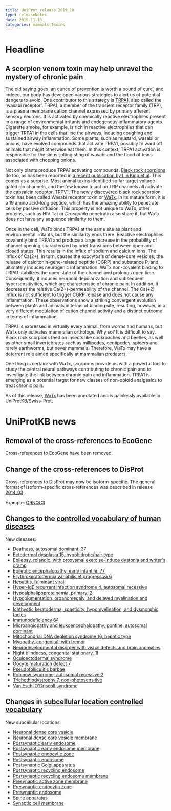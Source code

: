 ```yaml
---
title: UniProt release 2019_10
type: releaseNotes
date: 2019-11-13
categories: mammals,Toxins
---
```


# Headline

## A scorpion venom toxin may help unravel the mystery of chronic pain

The old saying goes 'an ounce of prevention is worth a pound of cure’, and indeed, our body has developed various strategies to alert us of potential dangers to avoid. One contributor to this strategy is [TRPA1](http://www.uniprot.org/uniprot/?query=name%3A%22Transient+receptor+potential+cation+channel+subfamily+A+member+1%22+reviewed%3Ayes), also called the 'wasabi receptor'. TRPA1, a member of the transient receptor family (TRP), is a plasma membrane cation channel expressed by primary afferent sensory neurons. It is activated by chemically reactive electrophiles present in a range of environmental irritants and endogenous inflammatory agents. Cigarette smoke, for example, is rich in reactive electrophiles that can trigger TRPA1 in the cells that line the airways, inducing coughing and sustained airway inflammation. Some plants, such as mustard, wasabi or onions, have evolved compounds that activate TRPA1, possibly to ward off animals that might otherwise eat them. In this context, TRPA1 activation is responsible for the sinus-jolting sting of wasabi and the flood of tears associated with chopping onions.

Not only plants produce TRPA1 activating compounds. [Black rock scorpions](http://www.uniprot.org/taxonomy/1330407) do too, as has been reported in [a recent publication by Lin King et al](https://www.ncbi.nlm.nih.gov/pubmed/31447178). This comes as a surprise. Most animal toxins identified so far target voltage-gated ion channels, and the few known to act on TRP channels all activate the capsaicin receptor, TRPV1. The newly discovered black rock scorpion toxin has been called Wasabi receptor toxin or [WaTx](http://www.uniprot.org/uniprot/C0HLG4). In its mature form, it is a 19 amino acid-long peptide, which has the amazing ability to penetrate cells by passive diffusion. This property is not unique to WaTx, other proteins, such as HIV Tat or *Drosophila* penetratin also share it, but WaTx does not have any sequence similarity to them.

Once in the cell, WaTx binds TRPA1 at the same site as plant and environmental irritants, but the similarity ends there. Reactive electrophiles covalently bind TRPA1 and produce a large increase in the probability of channel opening characterized by brief transitions between open and closed states. This results in the influx of sodium and calcium ions. The influx of Ca(2+), in turn, causes the exocytosis of dense-core vesicles, the release of calcitonin-gene-related peptide (CGRP) and substance P, and ultimately induces neurogenic inflammation. WaTx non-covalent binding to TRPA1 stabilizes the open state of the channel and prolongs open time. Consequently, it induces neuronal depolarization and subsequent hypersensitivities, which are characteristic of chronic pain. In addition, it decreases the relative Ca(2+)-permeability of the channel. The Ca(+2) influx is not sufficient to trigger CGRP release and does not cause any inflammation. These observations show a striking convergent evolution between plants and animals in terms of binding site, resulting, however, in a very different modulation of cation channel activity and a distinct outcome in terms of inflammation.

TRPA1 is expressed in virtually every animal, from worms and humans, but WaTx only activates mammalian orthologs. Why so? It is difficult to say. Black rock scorpions feed on insects like cockroaches and beetles, as well as other small invertebrates such as millipedes, centipedes, spiders and rarely earthworms, but never mammals. Therefore, WaTx may have a deterrent role aimed specifically at mammalian predators.

One thing is certain: with WaTx, scorpions provide us with a powerful tool to study the central neural pathways contributing to chronic pain and to investigate the link between chronic pain and inflammation. TRPA1 is emerging as a potential target for new classes of non-opioid analgesics to treat chronic pain.

As of this release, [WaTx](http://www.uniprot.org/uniprot/C0HLG4) has been annotated and is painlessly available in UniProtKB/Swiss-Prot.

# UniProtKB news

## Removal of the cross-references to EcoGene

Cross-references to EcoGene have been removed.

## Change of the cross-references to DisProt

Cross-references to DisProt may now be isoform-specific. The general format of isoform-specific cross-references was described in release [2014\_03](http://www.uniprot.org/news/2014/03/19/release) .

Example: [Q9NQC3](http://www.uniprot.org/uniprot/Q9NQC3)

## Changes to the [controlled vocabulary of human diseases](https://ftp.uniprot.org/pub/databases/uniprot/current_release/knowledgebase/complete/docs/humdisease)

New diseases:

-   [Deafness, autosomal dominant, 37](http://www.uniprot.org/diseases/DI-05635)
-   [Ectodermal dysplasia 15, hypohidrotic/hair type](http://www.uniprot.org/diseases/DI-05636)
-   [Epilepsy, rolandic, with proxysmal exercise-induce dystonia and writer's cramp](http://www.uniprot.org/diseases/DI-05646)
-   [Epileptic encephalopathy, early infantile, 77](http://www.uniprot.org/diseases/DI-05640)
-   [Erythrokeratodermia variabilis et progressiva 6](http://www.uniprot.org/diseases/DI-05634)
-   [Hepatitis, fulminant viral](http://www.uniprot.org/diseases/DI-05641)
-   [Hyper-IgE recurrent infection syndrome 4, autosomal recessive](http://www.uniprot.org/diseases/DI-05628)
-   [Hypoalphalipoproteinemia, primary, 2](http://www.uniprot.org/diseases/DI-05627)
-   [Hypopigmentation, organomegaly, and delayed myelination and development](http://www.uniprot.org/diseases/DI-05637)
-   [Ichthyotic keratoderma, spasticity, hypomyelination, and dysmorphic facies](http://www.uniprot.org/diseases/DI-05630)
-   [Immunodeficiency 64](http://www.uniprot.org/diseases/DI-05632)
-   [Microangiopathy and leukoencephalopathy, pontine, autosomal dominant](http://www.uniprot.org/diseases/DI-05644)
-   [Mitochondrial DNA depletion syndrome 16, hepatic type](http://www.uniprot.org/diseases/DI-05631)
-   [Myopathy, congenital, with tremor](http://www.uniprot.org/diseases/DI-05629)
-   [Neurodevelopmental disorder with visual defects and brain anomalies](http://www.uniprot.org/diseases/DI-05639)
-   [Night blindness, congenital stationary, 1I](http://www.uniprot.org/diseases/DI-05643)
-   [Oculoectodermal syndrome](http://www.uniprot.org/diseases/DI-05645)
-   [Oocyte maturation defect 7](http://www.uniprot.org/diseases/DI-05642)
-   [Pseudofolliculitis barbae](http://www.uniprot.org/diseases/DI-05647)
-   [Robinow syndrome, autosomal recessive 2](http://www.uniprot.org/diseases/DI-05633)
-   [Trichothiodystrophy 7, non-photosensitive](http://www.uniprot.org/diseases/DI-05638)
-   [Van Esch-O'Driscoll syndrome](http://www.uniprot.org/diseases/DI-05626)

## Changes in [subcellular location controlled vocabulary](https://ftp.uniprot.org/pub/databases/uniprot/current_release/knowledgebase/complete/docs/subcell)

New subcellular locations:

-   [Neuronal dense core vesicle](http://www.uniprot.org/locations/SL-0526)
-   [Neuronal dense core vesicle membrane](http://www.uniprot.org/locations/SL-0532)
-   [Postsynaptic early endosome](http://www.uniprot.org/locations/SL-0523)
-   [Postsynaptic early endosome membrane](http://www.uniprot.org/locations/SL-0534)
-   [Postsynaptic endocytic zone](http://www.uniprot.org/locations/SL-0528)
-   [Postsynaptic endosome](http://www.uniprot.org/locations/SL-0522)
-   [Postsynaptic Golgi apparatus](http://www.uniprot.org/locations/SL-0521)
-   [Postsynaptic recycling endosome](http://www.uniprot.org/locations/SL-0524)
-   [Postsynaptic recycling endosome membrane](http://www.uniprot.org/locations/SL-0533)
-   [Presynaptic active zone membrane](http://www.uniprot.org/locations/SL-0527)
-   [Presynaptic endocytic zone](http://www.uniprot.org/locations/SL-0529)
-   [Presynaptic endosome](http://www.uniprot.org/locations/SL-0525)
-   [Spine apparatus](http://www.uniprot.org/locations/SL-0530)
-   [Synaptic cell membrane](http://www.uniprot.org/locations/SL-0531)
